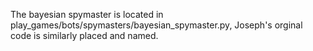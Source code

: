 The bayesian spymaster is located in play_games/bots/spymasters/bayesian_spymaster.py, Joseph's orginal code is similarly placed and named.
